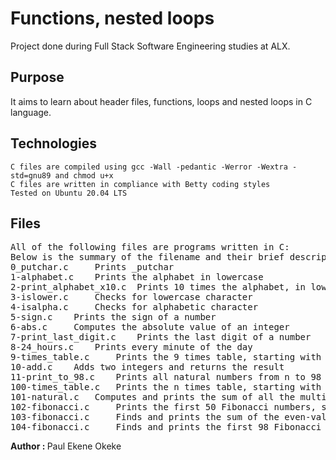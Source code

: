 <h1>Functions, nested loops</h1>

Project done during Full Stack Software Engineering studies at ALX. 
<h2> Purpose</h2>
It aims to learn about header files, functions, loops and nested loops in C language.
<h2>Technologies</h2>

    C files are compiled using gcc -Wall -pedantic -Werror -Wextra -std=gnu89 and chmod u+x
    C files are written in compliance with Betty coding styles
    Tested on Ubuntu 20.04 LTS

<h2>Files</h2>

<pre>
All of the following files are programs written in C:
Below is the summary of the filename and their brief description
0_putchar.c 	Prints _putchar
1-alphabet.c 	Prints the alphabet in lowercase
2-print_alphabet_x10.c 	Prints 10 times the alphabet, in lowercase
3-islower.c 	Checks for lowercase character
4-isalpha.c 	Checks for alphabetic character
5-sign.c 	Prints the sign of a number
6-abs.c 	Computes the absolute value of an integer
7-print_last_digit.c 	Prints the last digit of a number
8-24_hours.c 	Prints every minute of the day
9-times_table.c 	Prints the 9 times table, starting with 0
10-add.c 	Adds two integers and returns the result
11-print_to_98.c 	Prints all natural numbers from n to 98
100-times_table.c 	Prints the n times table, starting with 0
101-natural.c 	Computes and prints the sum of all the multiplies of 3 or 5 below 1024
102-fibonacci.c 	Prints the first 50 Fibonacci numbers, starting with 1 and 2
103-fibonacci.c 	Finds and prints the sum of the even-valued terms
104-fibonacci.c 	Finds and prints the first 98 Fibonacci numbers
</pre>
<strong> Author : </strong> Paul Ekene Okeke

